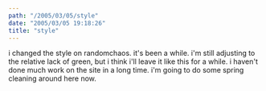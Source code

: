 ```yaml
---
path: "/2005/03/05/style" 
date: "2005/03/05 19:18:26" 
title: "style" 
---
```

i changed the style on randomchaos. it's been a while. i'm still adjusting to the relative lack of green, but i think i'll leave it like this for a while. i haven't done much work on the site in a long time. i'm going to do some spring cleaning around here now.